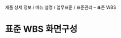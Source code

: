 <!--breadcrumb:제품 상세 정보 / 메뉴 설명 / 업무표준 / 표준관리 – 표준 WBS--><span class="md-breadcrumb">제품 상세 정보 / 메뉴 설명 / 업무표준 / 표준관리 – 표준 WBS</span>
# 표준 WBS 화면구성
